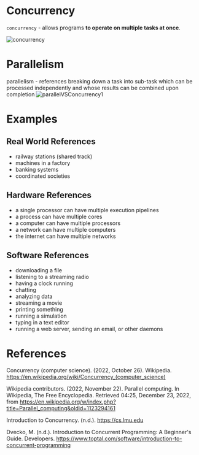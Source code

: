 # Concurrency
<code>concurrency</code> -  allows programs **to operate on multiple tasks at once**.

![concurrency](https://user-images.githubusercontent.com/109105989/198755355-300346fc-66a1-4b5a-870f-85e6e37219c7.png)

# Parallelism
</code>parallelism</code> - references breaking down a task into sub-task which can be processed independently and whose results can be combined upon completion
![parallelVSConcurrency1](https://user-images.githubusercontent.com/109105989/198755423-112984d2-d345-4c34-a6fe-6df345a344a8.png)


# Examples

## Real World References
- railway stations (shared track)
- machines in a factory
- banking systems
- coordinated societies
## Hardware References
- a single processor can have multiple execution pipelines
- a process can have multiple cores
- a computer can have multiple processors
- a network can have multiple computers
- the internet can have multiple networks

## Software References
- downloading a file
- listening to a streaming radio
- having a clock running
- chatting
- analyzing data
- streaming a movie
- printing something
- running a simulation
- typing in a text editor
- running a web server, sending an email, or other daemons



# References

Concurrency (computer science). (2022, October 26). Wikipedia. https://en.wikipedia.org/wiki/Concurrency_(computer_science)

Wikipedia contributors. (2022, November 22). Parallel computing. In Wikipedia, The Free Encyclopedia. Retrieved 04:25, December 23, 2022, from https://en.wikipedia.org/w/index.php?title=Parallel_computing&oldid=1123294161

Introduction to Concurrency. (n.d.). https://cs.lmu.edu

Dvecko, M. (n.d.). Introduction to Concurrent Programming: A Beginner's Guide. Developers. https://www.toptal.com/software/introduction-to-concurrent-programming
